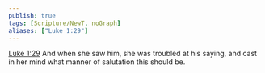 ```yaml
---
publish: true
tags: [Scripture/NewT, noGraph]
aliases: ["Luke 1:29"]
---
```

[Luke 1:29](https://churchofjesuschrist.org/study/scriptures/nt/luke/1?lang=eng&id=p29#p29) And when she saw him, she was troubled at his saying, and cast in her mind what manner of salutation this should be.
